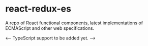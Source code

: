 # react-redux-es

A repo of React functional components, latest implementations of ECMAScript and other web specifications.

<-- TypeScript support to be added yet. -->

